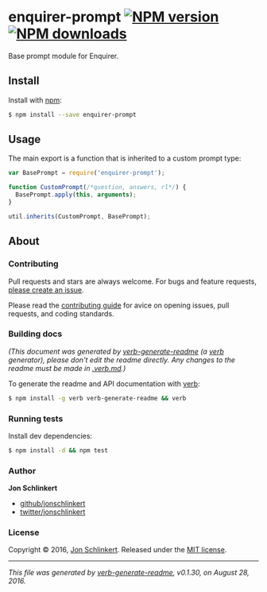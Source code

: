 # enquirer-prompt [![NPM version](https://img.shields.io/npm/v/enquirer-prompt.svg?style=flat)](https://www.npmjs.com/package/enquirer-prompt) [![NPM downloads](https://img.shields.io/npm/dm/enquirer-prompt.svg?style=flat)](https://npmjs.org/package/enquirer-prompt)

Base prompt module for Enquirer.

## Install

Install with [npm](https://www.npmjs.com/):

```sh
$ npm install --save enquirer-prompt
```

## Usage

The main export is a function that is inherited to a custom prompt type:

```js
var BasePrompt = require('enquirer-prompt');

function CustomPrompt(/*question, answers, rl*/) {
  BasePrompt.apply(this, arguments);
}

util.inherits(CustomPrompt, BasePrompt);
```

## About

### Contributing

Pull requests and stars are always welcome. For bugs and feature requests, [please create an issue](../../issues/new).

Please read the [contributing guide](contributing.md) for avice on opening issues, pull requests, and coding standards.

### Building docs

_(This document was generated by [verb-generate-readme](https://github.com/verbose/verb-generate-readme) (a [verb](https://github.com/verbose/verb) generator), please don't edit the readme directly. Any changes to the readme must be made in [.verb.md](.verb.md).)_

To generate the readme and API documentation with [verb](https://github.com/verbose/verb):

```sh
$ npm install -g verb verb-generate-readme && verb
```

### Running tests

Install dev dependencies:

```sh
$ npm install -d && npm test
```

### Author

**Jon Schlinkert**

* [github/jonschlinkert](https://github.com/jonschlinkert)
* [twitter/jonschlinkert](http://twitter.com/jonschlinkert)

### License

Copyright © 2016, [Jon Schlinkert](https://github.com/jonschlinkert).
Released under the [MIT license](https://github.com/enquirer/enquirer-prompt/blob/master/LICENSE).

***

_This file was generated by [verb-generate-readme](https://github.com/verbose/verb-generate-readme), v0.1.30, on August 28, 2016._